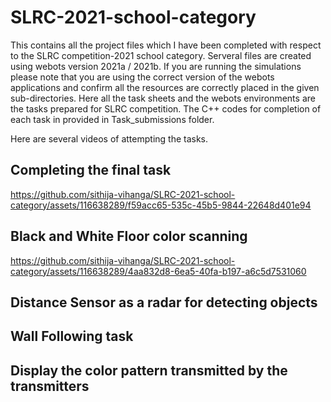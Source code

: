 # SLRC-2021-school-category

This contains all the project files which I have been completed with respect to the SLRC competition-2021 school category.
Serveral files are created using webots version 2021a / 2021b. If you are running the simulations please note that you are using the correct version of the webots applications and confirm all the resources are correctly placed in the given sub-directories.
Here all the task sheets and the webots environments are the tasks prepared for SLRC competition. The C++ codes for completion of each task in provided in Task_submissions folder.

Here are several videos of attempting the tasks.

## Completing the final task

https://github.com/sithija-vihanga/SLRC-2021-school-category/assets/116638289/f59acc65-535c-45b5-9844-22648d401e94



## Black and White Floor color scanning

https://github.com/sithija-vihanga/SLRC-2021-school-category/assets/116638289/4aa832d8-6ea5-40fa-b197-a6c5d7531060

## Distance Sensor as a radar for detecting objects


## Wall Following task

## Display the color pattern transmitted by the transmitters

